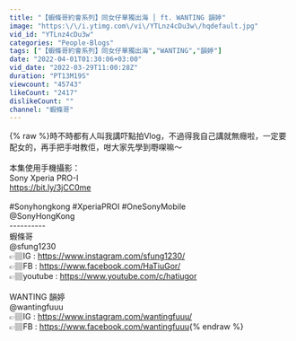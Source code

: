 ```yaml
---
title: "【蝦條哥約會系列】同女仔單獨出海 │ ft. WANTING 韻婷"
image: "https:\/\/i.ytimg.com\/vi\/YTLnz4cDu3w\/hqdefault.jpg"
vid_id: "YTLnz4cDu3w"
categories: "People-Blogs"
tags: ["【蝦條哥約會系列】同女仔單獨出海","WANTING","韻婷"]
date: "2022-04-01T01:30:06+03:00"
vid_date: "2022-03-29T11:00:28Z"
duration: "PT13M19S"
viewcount: "45743"
likeCount: "2417"
dislikeCount: ""
channel: "蝦條哥"
---
```

{% raw %}時不時都有人叫我講吓點拍Vlog，不過得我自己講就無癮啦，一定要配女的，再手把手咁教佢，咁大家先學到嘢㗎嘛～<br /><br />本集使用手機攝影：<br />Sony Xperia PRO-I<br /><a rel="nofollow" target="blank" href="https://bit.ly/3jCC0me">https://bit.ly/3jCC0me</a><br /><br />#Sonyhongkong #XperiaPROI #OneSonyMobile<br /> @SonyHongKong<br />----------<br />蝦條哥<br />@sfung1230<br />👉🏽IG : <a rel="nofollow" target="blank" href="https://www.instagram.com/sfung1230/">https://www.instagram.com/sfung1230/</a><br />👉🏽FB : <a rel="nofollow" target="blank" href="https://www.facebook.com/HaTiuGor/">https://www.facebook.com/HaTiuGor/</a><br />👉🏽youtube : <a rel="nofollow" target="blank" href="https://www.youtube.com/c/hatiugor">https://www.youtube.com/c/hatiugor</a><br /><br />WANTING 韻婷<br />@wantingfuuu<br />👉🏽IG : <a rel="nofollow" target="blank" href="https://www.instagram.com/wantingfuuu/">https://www.instagram.com/wantingfuuu/</a><br />👉🏽FB : <a rel="nofollow" target="blank" href="https://www.facebook.com/wantingfuuu">https://www.facebook.com/wantingfuuu</a>{% endraw %}
